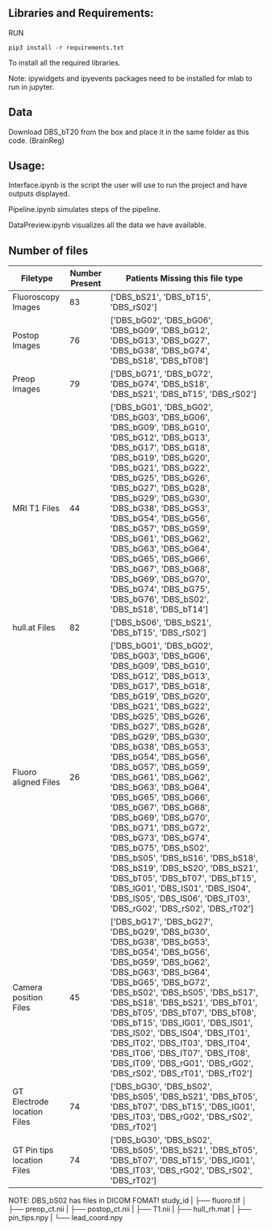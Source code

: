 ## Libraries and Requirements:

RUN

`pip3 install -r requirements.txt`

To install all the required libraries.

Note: ipywidgets and ipyevents packages need to be installed for mlab to run in jupyter.

## Data
Download DBS_bT20 from the box and place it in the same folder as this code. (BrainReg)

## Usage:

Interface.ipynb is the script the user will use to run the project and have outputs displayed.

Pipeline.ipynb simulates steps of the pipeline.

DataPreview.ipynb visualizes all the data we have available.


## Number of files
Filetype | Number Present | Patients Missing this file type | 
--- | --- | --- |
Fluoroscopy Images | 83 | ['DBS_bS21', 'DBS_bT15', 'DBS_rS02'] |
Postop Images | 76 | ['DBS_bG02', 'DBS_bG06', 'DBS_bG09', 'DBS_bG12', 'DBS_bG13', 'DBS_bG27', 'DBS_bG38', 'DBS_bG74', 'DBS_bS18', 'DBS_bT08']|
Preop Images | 79 |['DBS_bG71', 'DBS_bG72', 'DBS_bG74', 'DBS_bS18', 'DBS_bS21', 'DBS_bT15', 'DBS_rS02'] |
MRI T1 Files | 44 |['DBS_bG01', 'DBS_bG02', 'DBS_bG03', 'DBS_bG06', 'DBS_bG09', 'DBS_bG10', 'DBS_bG12', 'DBS_bG13', 'DBS_bG17', 'DBS_bG18', 'DBS_bG19', 'DBS_bG20', 'DBS_bG21', 'DBS_bG22', 'DBS_bG25', 'DBS_bG26', 'DBS_bG27', 'DBS_bG28', 'DBS_bG29', 'DBS_bG30', 'DBS_bG38', 'DBS_bG53', 'DBS_bG54', 'DBS_bG56', 'DBS_bG57', 'DBS_bG59', 'DBS_bG61', 'DBS_bG62', 'DBS_bG63', 'DBS_bG64', 'DBS_bG65', 'DBS_bG66', 'DBS_bG67', 'DBS_bG68', 'DBS_bG69', 'DBS_bG70', 'DBS_bG74', 'DBS_bG75', 'DBS_bG76', 'DBS_bS02', 'DBS_bS18', 'DBS_bT14'] |
hull.at Files | 82 | ['DBS_bS06', 'DBS_bS21', 'DBS_bT15', 'DBS_rS02']|
Fluoro aligned Files | 26 |['DBS_bG01', 'DBS_bG02', 'DBS_bG03', 'DBS_bG06', 'DBS_bG09', 'DBS_bG10', 'DBS_bG12', 'DBS_bG13', 'DBS_bG17', 'DBS_bG18', 'DBS_bG19', 'DBS_bG20', 'DBS_bG21', 'DBS_bG22', 'DBS_bG25', 'DBS_bG26', 'DBS_bG27', 'DBS_bG28', 'DBS_bG29', 'DBS_bG30', 'DBS_bG38', 'DBS_bG53', 'DBS_bG54', 'DBS_bG56', 'DBS_bG57', 'DBS_bG59', 'DBS_bG61', 'DBS_bG62', 'DBS_bG63', 'DBS_bG64', 'DBS_bG65', 'DBS_bG66', 'DBS_bG67', 'DBS_bG68', 'DBS_bG69', 'DBS_bG70', 'DBS_bG71', 'DBS_bG72', 'DBS_bG73', 'DBS_bG74', 'DBS_bG75', 'DBS_bS02', 'DBS_bS05', 'DBS_bS16', 'DBS_bS18', 'DBS_bS19', 'DBS_bS20', 'DBS_bS21', 'DBS_bT05', 'DBS_bT07', 'DBS_bT15', 'DBS_IG01', 'DBS_IS01', 'DBS_IS04', 'DBS_IS05', 'DBS_IS06', 'DBS_IT03', 'DBS_rG02', 'DBS_rS02', 'DBS_rT02'] |
Camera position Files | 45 | ['DBS_bG17', 'DBS_bG27', 'DBS_bG29', 'DBS_bG30', 'DBS_bG38', 'DBS_bG53', 'DBS_bG54', 'DBS_bG56', 'DBS_bG59', 'DBS_bG62', 'DBS_bG63', 'DBS_bG64', 'DBS_bG65', 'DBS_bG72', 'DBS_bS02', 'DBS_bS05', 'DBS_bS17', 'DBS_bS18', 'DBS_bS21', 'DBS_bT01', 'DBS_bT05', 'DBS_bT07', 'DBS_bT08', 'DBS_bT15', 'DBS_IG01', 'DBS_IS01', 'DBS_IS02', 'DBS_IS04', 'DBS_IT01', 'DBS_IT02', 'DBS_IT03', 'DBS_IT04', 'DBS_IT06', 'DBS_IT07', 'DBS_IT08', 'DBS_IT09', 'DBS_rG01', 'DBS_rG02', 'DBS_rS02', 'DBS_rT01', 'DBS_rT02'] |
GT Electrode location Files | 74 |['DBS_bG30', 'DBS_bS02', 'DBS_bS05', 'DBS_bS21', 'DBS_bT05', 'DBS_bT07', 'DBS_bT15', 'DBS_IG01', 'DBS_IT03', 'DBS_rG02', 'DBS_rS02', 'DBS_rT02']  |
GT Pin tips location Files | 74 |['DBS_bG30', 'DBS_bS02', 'DBS_bS05', 'DBS_bS21', 'DBS_bT05', 'DBS_bT07', 'DBS_bT15', 'DBS_IG01', 'DBS_IT03', 'DBS_rG02', 'DBS_rS02', 'DBS_rT02'] |

NOTE: DBS_bS02 has files in DICOM FOMAT!
study_id
|
├── fluoro.tif
│   
├── preop_ct.nii
|
├── postop_ct.nii
|
├── T1.nii
|
├── hull_rh.mat
|
├── pin_tips.npy
|
└── lead_coord.npy


